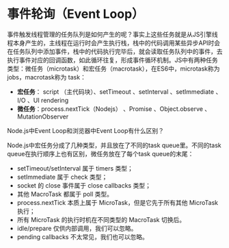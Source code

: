 # 事件轮询（Event Loop）

事件触发线程管理的任务队列是如何产生的呢？事实上这些任务就是从JS引擎线程本身产生的，主线程在运行时会产生执行栈，栈中的代码调用某些异步API时会在任务队列中添加事件，栈中的代码执行完毕后，就会读取任务队列中的事件，去执行事件对应的回调函数，如此循环往复，形成事件循环机制。JS中有两种任务类型：微任务（microtask）和宏任务（macrotask），在ES6中，microtask称为 jobs，macrotask称为 task：

+ **宏任务**： script （主代码块）、setTimeout 、setInterval 、setImmediate 、I/O 、UI rendering
+ **微任务**：process.nextTick（Nodejs） 、Promise 、Object.observe 、MutationObserver


Node.js中Event Loop和浏览器中Event Loop有什么区别？

Node.js中宏任务分成了几种类型，并且放在了不同的task queue里。不同的task queue在执行顺序上也有区别，微任务放在了每个task queue的末尾：

+ setTimeout/setInterval 属于 timers 类型；
+ setImmediate 属于 check 类型；
+ socket 的 close 事件属于 close callbacks 类型；
+ 其他 MacroTask 都属于 poll 类型。
+ process.nextTick 本质上属于 MicroTask，但是它先于所有其他 MicroTask 执行；
+ 所有 MicroTask 的执行时机在不同类型的 MacroTask 切换后。
+ idle/prepare 仅供内部调用，我们可以忽略。
+ pending callbacks 不太常见，我们也可以忽略。

